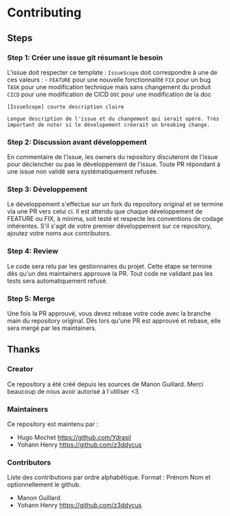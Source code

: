 # Contributing

## Steps 
### Step 1: Créer une issue git résumant le besoin
L'issue doit respecter ce template : 
`IssueScope` doit correspondre à une de ces valeurs : - 
`FEATURE` pour une nouvelle fonctionnalité
`FIX` pour un bug
`TASK` pour une modification technique mais sans changement du produit
`CICD` pour une modification de CICD
`DOC` pour une modification de la doc

``` 
[IssueScope] courte description claire

Longue description de l'issue et du changement qui serait opéré. Très important de noter si le dévelopement créerait un breaking change. 
```

### Step 2: Discussion avant développement
En commentaire de l'issue, les owners du repository discuteront de l'issue pour déclencher ou pas le développement de l'issue. 
Toute PR répondant à une issue non validé sera systématiquement refusée.

### Step 3: Développement
Le développement s'effectue sur un fork du repository original et se termine via une PR vers celui ci.
Il est attendu que chaque développement de FEATURE ou FIX, à minima, soit testé et respecte les conventions de codage inhérentes.
S'il s'agit de votre premier développement sur ce repository, ajoutez votre noms aux contributors.

### Step 4: Review 
Le code sera relu par les gestionnaires du projet. Cette étape se termine dès qu'un des maintainers approuve la PR.
Tout code ne validant pas les tests sera automatiquement refusé.

### Step 5: Merge
Une fois la PR approuvé, vous devez rebase votre code avec la branche main du repository original. 
Dès lors qu'une PR est approuvé et rebase, elle sera mergé par les maintainers.


## Thanks
### Creator
Ce repository a été créé depuis les sources de Manon Guillard. 
Merci beaucoup de nous avoir autorisé à l´utiliser <3

### Maintainers
Ce repository est maintenu par :
- Hugo Mochet https://github.com/Ydrasil
- Yohann Henry https://github.com/z3ddycus

### Contributors
Liste des contributions par ordre alphabétique.
Format : Prénom Nom et optionnellement le github.

- Manon Guillard
- Yohann Henry https://github.com/z3ddycus